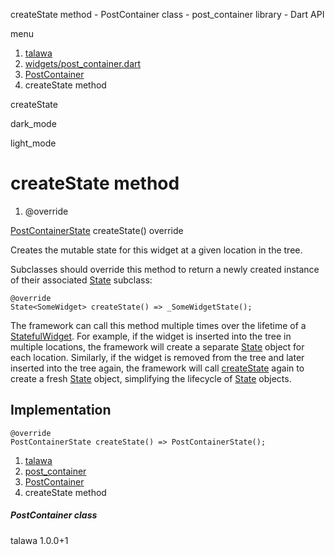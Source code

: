 




createState method - PostContainer class - post\_container library - Dart API







menu

1. [talawa](../../index.html)
2. [widgets/post\_container.dart](../../widgets_post_container/widgets_post_container-library.html)
3. [PostContainer](../../widgets_post_container/PostContainer-class.html)
4. createState method

createState


dark\_mode

light\_mode




# createState method


1. @override

[PostContainerState](../../widgets_post_container/PostContainerState-class.html)
createState()
override

Creates the mutable state for this widget at a given location in the tree.

Subclasses should override this method to return a newly created
instance of their associated [State](https://api.flutter.dev/flutter/widgets/State-class.html) subclass:

```
@override
State<SomeWidget> createState() => _SomeWidgetState();

```

The framework can call this method multiple times over the lifetime of
a [StatefulWidget](https://api.flutter.dev/flutter/widgets/StatefulWidget-class.html). For example, if the widget is inserted into the tree
in multiple locations, the framework will create a separate [State](https://api.flutter.dev/flutter/widgets/State-class.html) object
for each location. Similarly, if the widget is removed from the tree and
later inserted into the tree again, the framework will call [createState](../../widgets_post_container/PostContainer/createState.html)
again to create a fresh [State](https://api.flutter.dev/flutter/widgets/State-class.html) object, simplifying the lifecycle of
[State](https://api.flutter.dev/flutter/widgets/State-class.html) objects.


## Implementation

```
@override
PostContainerState createState() => PostContainerState();
```

 


1. [talawa](../../index.html)
2. [post\_container](../../widgets_post_container/widgets_post_container-library.html)
3. [PostContainer](../../widgets_post_container/PostContainer-class.html)
4. createState method

##### PostContainer class





talawa
1.0.0+1






